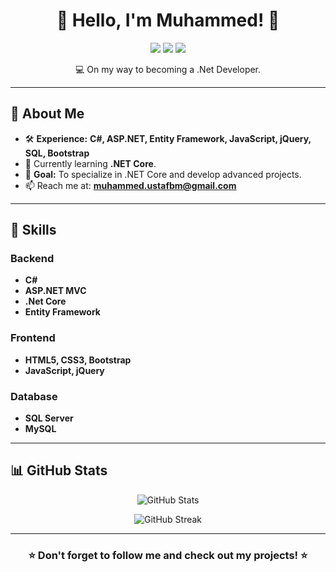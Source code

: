 <h1 align="center">🌟 Hello, I'm Muhammed! 🌟</h1>

<p align="center">
  <img src="https://img.shields.io/badge/-.Net%20Developer-purple?style=for-the-badge" />
  <img src="https://img.shields.io/badge/-ASP.NET%20MVC-purple?style=for-the-badge" />
  <img src="https://img.shields.io/badge/-Full%20Stack%20Developer-purple?style=for-the-badge" />
</p>

<p align="center">
  💻 On my way to becoming a .Net Developer.
</p>

---

## 🌟 **About Me**

- 🛠️ **Experience:** **C#, ASP.NET, Entity Framework, JavaScript, jQuery, SQL, Bootstrap**
- 🌱 Currently learning **.NET Core**.
- 🎯 **Goal:** To specialize in .NET Core and develop advanced projects.
- 📫 Reach me at: **[muhammed.ustafbm@gmail.com](mailto:muhammed.ustafbm@gmail.com)**

---

## 🌟 **Skills**

### Backend
- **C#**
- **ASP.NET MVC**
- **.Net Core**
- **Entity Framework**

### Frontend
- **HTML5, CSS3, Bootstrap**
- **JavaScript, jQuery**

### Database
- **SQL Server**
- **MySQL**

---

## 📊 **GitHub Stats**

<p align="center">
  <img src="https://github-readme-stats.vercel.app/api?username=muhammed-usta&show_icons=true&theme=tokyonight" alt="GitHub Stats" />
</p>
<p align="center">
  <img src="https://streak-stats.demolab.com/?user=muhammed-usta&theme=tokyonight" alt="GitHub Streak" />
</p>

---

<h3 align="center">⭐️ Don't forget to follow me and check out my projects! ⭐️</h3>
